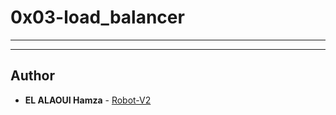# 0x03-load_balancer

---

---

## Author
* **EL ALAOUI Hamza** - [Robot-V2](https://github.com/Robot-V2)

